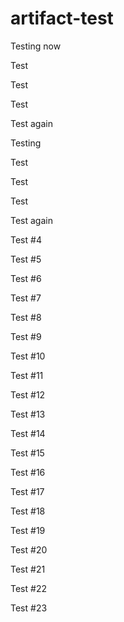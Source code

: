 # artifact-test

Testing now

Test

Test

Test

Test again

Testing

Test

Test

Test

Test again

Test #4

Test #5

Test #6

Test #7

Test #8

Test #9

Test #10

Test #11

Test #12

Test #13

Test #14

Test #15

Test #16

Test #17

Test #18

Test #19

Test #20

Test #21

Test #22

Test #23
